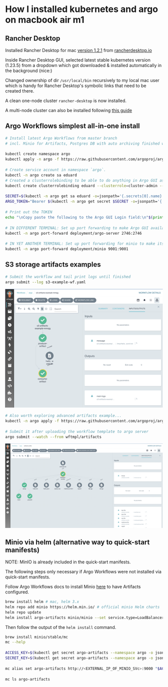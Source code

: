 # How I installed kubernetes and argo on macbook air m1

## Rancher Desktop

Installed Rancher Desktop for mac [version 1.2.1](https://github.com/rancher-sandbox/rancher-desktop/releases/download/v1.2.1/Rancher.Desktop-1.2.1.aarch64.dmg) from [rancherdesktop.io](https://rancherdesktop.io/)

Inside Rancher Desktop GUI, selected latest stable kubernetes version (1.23.5) from a dropdown which got downloaded & installed automatically in the background (nice:)

Changed ownership of dir `/usr/local/bin` recursively to my local mac user which is handy for Rancher Desktop's symbolic links that need to be created there.

A clean one-node cluster `rancher-desktop` is now installed.

A multi-node cluster can also be installed following [this guide](https://docs.rancherdesktop.io/how-to-guides/create-multi-node-cluster)

## Argo Workflows simplest all-in-one install

```bash
# Install latest Argo Workflows from master branch
# incl. Minio for Artifacts, Postgres DB with auto archiving finished workflows set up.

kubectl create namespace argo
kubectl apply -n argo -f https://raw.githubusercontent.com/argoproj/argo-workflows/master/manifests/quick-start-postgres.yaml

# Create service account in namespace `argo`. 
kubectl -n argo create sa eduard
# Created a clusterrolebinding to be able to do anything in Argo GUI as eduard.
kubectl create clusterrolebinding eduard --clusterrole=cluster-admin --serviceaccount=argo:eduard

SECRET=$(kubectl -n argo get sa eduard -o=jsonpath='{.secrets[0].name}')
ARGO_TOKEN="Bearer $(kubectl -n argo get secret $SECRET -o=jsonpath='{.data.token}' | base64 --decode)"

# Print out the TOKEN
echo "\nCopy paste the following to the Argo GUI Login field:\n"$(printf "%0.s-" {1..53}) "\n${ARGO_TOKEN}\n"$(printf "%0.s-" {1..53})

# IN DIFFERENT TERMINAL: Set up port forwarding to make Argo GUI available at https://localhost:2746/workflows
kubectl -n argo port-forward deployment/argo-server 2746:2746

# IN YET ANOTHER TERMINAL: Set up port forwarding for minio to make its GUI available at http://localhost:9001
kubectl -n argo port-forward deployment/minio 9001:9001
```

## S3 storage artifacts examples

```bash
# Submit the workflow and tail print logs until finished
argo submit --log s3-example-wf.yaml
```

![Workflow producing and consuming artifact on s3 storage](images/workflow-producing-and-consuming-artifact-on-s3-storage.png)

```bash
# Also worth exploring advanced artifacts example...
kubectl -n argo apply -f https://raw.githubusercontent.com/argoproj/argo-workflows/master/examples/artifacts-workflowtemplate.yaml

# Submit it after uploading the workflow template to argo server
argo submit --watch --from wftmpl/artifacts
```

![Workflow producing various artifacts some of which may be visualized in Argo GUI](images/workflow-producing-png-json-txt-tgz-html.png)

## Minio via helm (alternative way to quick-start manifests)

NOTE: MinIO is already included in the quick-start manifests.

The following steps only necessary if Argo Workflows were not installed via quick-start manifests.

Follow Argo Workflows docs to install Minio [here](https://argoproj.github.io/argo-workflows/configure-artifact-repository/#configuring-minio) to have Artifacts configured.

```bash
brew install helm # mac, helm 3.x
helm repo add minio https://helm.min.io/ # official minio Helm charts
helm repo update
helm install argo-artifacts minio/minio --set service.type=LoadBalancer --set fullnameOverride=argo-artifacts
```

Then follow the output of the `helm install` command.

```bash
brew install minio/stable/mc
mc --help

ACCESS_KEY=$(kubectl get secret argo-artifacts --namespace argo -o jsonpath="{.data.accesskey}" | base64 --decode)
SECRET_KEY=$(kubectl get secret argo-artifacts --namespace argo -o jsonpath="{.data.secretkey}" | base64 --decode)

mc alias set argo-artifacts http://<EXTERNAL_IP_OF_MINIO_SVc>:9000 "$ACCESS_KEY" "$SECRET_KEY" --api s3v4

mc ls argo-artifacts
```
